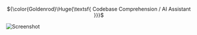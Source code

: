 <p align="center">${\color{Goldenrod}\Huge{\textsf{ Codebase Comprehension / AI Assistant }}}$</p>

![Screenshot](https://github.com/user-attachments/assets/afac57a5-2be0-41c8-88ee-372fd11309c8)
